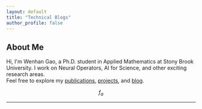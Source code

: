 ```yaml
---
layout: default
title: "Technical Blogs"
author_profile: false
---
```


## About Me
Hi, I'm Wenhan Gao, a Ph.D. student in Applied Mathematics at Stony Brook University. I work on Neural Operators, AI for Science, and other exciting research areas.  
Feel free to explore my [publications](#publications), [projects](#projects), and [blog](#blog).

$$f_a$$

---

